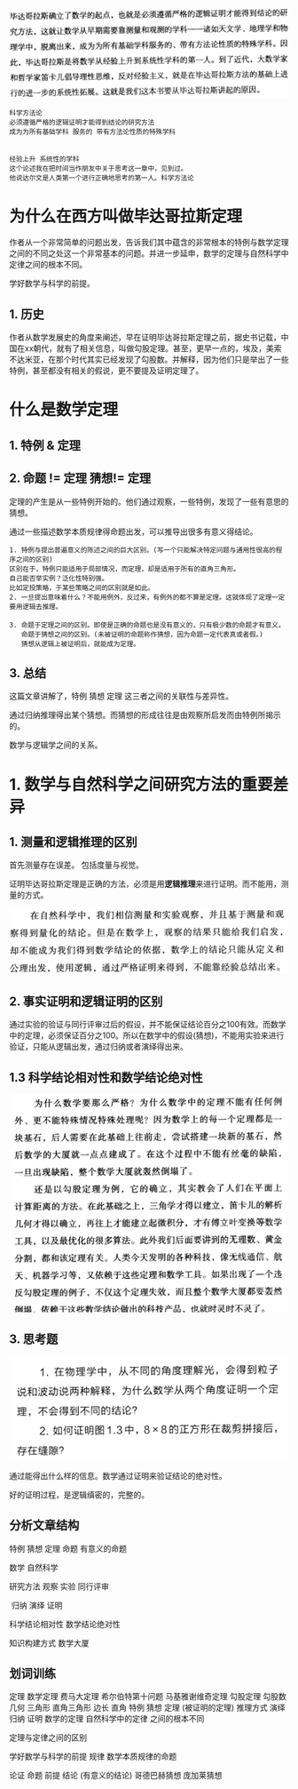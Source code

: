 ![image-20220522101437375](%E5%9F%BA%E7%A1%80%E7%AF%87.assets/image-20220522101437375-16531856797682.png)



```
科学方法论
必须遵循严格的逻辑证明才能得到结论的研究方法
成为为所有基础学科 服务的 带有方法论性质的特殊学科


经验上升 系统性的学科
这个论述我在把时间当作朋友中关于思考这一章中，见到过。
他说达尔文是人类第一个进行正确地思考的第一人。科学方法论
```

















# 为什么在西方叫做毕达哥拉斯定理

作者从一个非常简单的问题出发，告诉我们其中蕴含的非常根本的特例与数学定理之间的不同之处这一个非常基本的问题。并进一步延申，数学的定理与自然科学中定律之间的根本不同。

学好数学与科学的前提。

## 1. 历史

作者从数学发展史的角度来阐述，早在证明毕达哥拉斯定理之前，据史书记载，中国在xx朝代，就有了相关信息，叫做勾股定理。甚至，更早一点的，埃及，美索不达米亚，在那个时代其实已经发现了勾股数。并解释，因为他们只是举出了一些特例，甚至都没有相关的假说，更不要提及证明定理了。



















# 什么是数学定理

## 1. 特例 & 定理

## 2. 命题 != 定理 猜想!= 定理

定理的产生是从一些特例开始的。他们通过观察，一些特例，发现了一些有意思的猜想。

通过一些描述数学本质规律得命题出发，可以推导出很多有意义得结论。

```
1. 特例与提出普遍意义的陈述之间的巨大区别。(写一个只能解决特定问题与通用性很高的程序之间的区别)
区别在于，特例只能适用于局部情况，而定理，却是适用于所有的直角三角形。
自己能否举实例？泛化性特别强。
比如定投策略，于某些策略之间的区别就是如此。
2. 一旦提出意味着什么？不能用例外，反过来，有例外的都不算是定理。这就体现了定理一定要用逻辑去推理。

3. 命题于定理之间的区别。即使是正确的命题也是没有意义的，只有极少数的命题才有意义。
   命题于猜想之间的区别。(未被证明的命题称作猜想，因为命题一定代表真或者假。)
   猜想从逻辑上被证明后，就能成为定理。
```



## 3. 总结

这篇文章讲解了，特例 猜想 定理 这三者之间的关联性与差异性。

通过归纳推理得出某个猜想。而猜想的形成往往是由观察所启发而由特例所揭示的。



数学与逻辑学之间的关系。

# 1. 数学与自然科学之间研究方法的重要差异



## 1. 测量和逻辑推理的区别

首先测量存在误差。 包括度量与视觉。

证明毕达哥拉斯定理是正确的方法，必须是用**逻辑推理**来进行证明。而不能用，测量的方式。







![image-20220522111100295](%E5%9F%BA%E7%A1%80%E7%AF%87.assets/image-20220522111100295-16531890618063.png)





## 2. 事实证明和逻辑证明的区别

通过实验的验证与同行评审过后的假设，并不能保证结论百分之100有效。而数学中的定理，必须保证百分之100。所以在数学中的假设(猜想)，不能用实验来进行验证，只能从逻辑出发，通过归纳或者演绎得出来。







## 1.3 科学结论相对性和数学结论绝对性

![image-20220522112312253](%E5%9F%BA%E7%A1%80%E7%AF%87.assets/image-20220522112312253-16531897931344.png)















## 3. 思考题

![image-20220523104407832](%E5%9F%BA%E7%A1%80%E7%AF%87.assets/image-20220523104407832-16532738484982.png)

通过能得出什么样的信息。数学通过证明来验证结论的绝对性。

好的证明过程，是逻辑缜密的，完整的。





## 分析文章结构

特例 猜想 定理 命题 有意义的命题 

数学 自然科学

研究方法 观察 实验  同行评审

​                归纳 演绎 证明 

科学结论相对性 数学结论绝对性

知识构建方式 数学大厦





## 划词训练



定理 数学定理 费马大定理 希尔伯特第十问题 马基雅谢维奇定理
勾股定理 勾股数 
几何 三角形 直角三角形 边长 直角
特例 猜想 定理 (被证明的定理)
推理方式 演绎 归纳 证明 
数学的定理 自然科学中的定律 之间的根本不同

定理与定律之间的区别

学好数学与科学的前提 
规律 数学本质规律的命题

论证 命题 前提 结论 (有意义的结论)
哥德巴赫猜想 庞加莱猜想